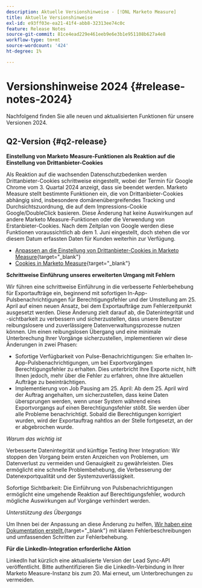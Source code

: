 ```yaml
---
description: Aktuelle Versionshinweise - [!DNL Marketo Measure]
title: Aktuelle Versionshinweise
exl-id: e93ff03e-ea21-41f4-abb8-32313ee74c0c
feature: Release Notes
source-git-commit: 81ce4ead229e461eeb9e6e3b1e951108b627a4e8
workflow-type: tm+mt
source-wordcount: '424'
ht-degree: 1%

---
```


# Versionshinweise 2024 {#release-notes-2024}

Nachfolgend finden Sie alle neuen und aktualisierten Funktionen für unsere Versionen 2024.

## Q2-Version {#q2-release}

<p>

**Einstellung von Marketo Measure-Funktionen als Reaktion auf die Einstellung von Drittanbieter-Cookies**

Als Reaktion auf die wachsenden Datenschutzbedenken werden Drittanbieter-Cookies schrittweise eingestellt, wobei der Termin für Google Chrome vom 3. Quartal 2024 anzeigt, dass sie beendet werden. Marketo Measure stellt bestimmte Funktionen ein, die von Drittanbieter-Cookies abhängig sind, insbesondere domänenübergreifendes Tracking und Durchsichtszuordnung, die auf dem Impressions-Cookie Google/DoubleClick basieren. Diese Änderung hat keine Auswirkungen auf andere Marketo Measure-Funktionen oder die Verwendung von Erstanbieter-Cookies. Nach dem Zeitplan von Google werden diese Funktionen voraussichtlich ab dem 1. Juni eingestellt, doch stehen die vor diesem Datum erfassten Daten für Kunden weiterhin zur Verfügung.

* [Anpassen an die Einstellung von Drittanbieter-Cookies in Marketo Measure](https://nation.marketo.com/t5/employee-blogs/adapting-to-third-party-cookie-deprecation-in-marketo-measure/ba-p/345110){target="_blank"}
* [Cookies in Marketo Measure](/help/marketo-measure-tracking/setting-up-tracking/marketo-measure-cookies.md){target="_blank"}

**Schrittweise Einführung unseres erweiterten Umgang mit Fehlern**

Wir führen eine schrittweise Einführung in die verbesserte Fehlerbehebung für Exportaufträge ein, beginnend mit sofortigen In-App-Pulsbenachrichtigungen für Berechtigungsfehler und der Umstellung am 25. April auf einen neuen Ansatz, bei dem Exportaufträge zum Fehlerzeitpunkt ausgesetzt werden. Diese Änderung zielt darauf ab, die Datenintegrität und -sichtbarkeit zu verbessern und sicherzustellen, dass unsere Benutzer reibungslosere und zuverlässigere Datenverwaltungsprozesse nutzen können. Um einen reibungslosen Übergang und eine minimale Unterbrechung Ihrer Vorgänge sicherzustellen, implementieren wir diese Änderungen in zwei Phasen:

* Sofortige Verfügbarkeit von Pulse-Benachrichtigungen: Sie erhalten In-App-Pulsbenachrichtigungen, um bei Exportvorgängen Berechtigungsfehler zu erhalten. Dies unterbricht Ihre Exporte nicht, hilft Ihnen jedoch, mehr über die Fehler zu erfahren, ohne Ihre aktuellen Aufträge zu beeinträchtigen.
* Implementierung von Job Pausing am 25. April: Ab dem 25. April wird der Auftrag angehalten, um sicherzustellen, dass keine Daten übersprungen werden, wenn unser System während eines Exportvorgangs auf einen Berechtigungsfehler stößt. Sie werden über alle Probleme benachrichtigt. Sobald die Berechtigungen korrigiert wurden, wird der Exportauftrag nahtlos an der Stelle fortgesetzt, an der er abgebrochen wurde.

_Warum das wichtig ist_

Verbesserte Datenintegrität und künftige Testing Ihrer Integration: Wir stoppen den Vorgang beim ersten Anzeichen von Problemen, um Datenverlust zu vermeiden und Genauigkeit zu gewährleisten. Dies ermöglicht eine schnelle Problembehebung, die Verbesserung der Datenexportqualität und der Systemzuverlässigkeit.

Sofortige Sichtbarkeit: Die Einführung von Pulsbenachrichtigungen ermöglicht eine umgehende Reaktion auf Berechtigungsfehler, wodurch mögliche Auswirkungen auf Vorgänge verhindert werden.

_Unterstützung des Übergangs_

Um Ihnen bei der Anpassung an diese Änderung zu helfen, [Wir haben eine Dokumentation erstellt.](/help/configuration-and-setup/getting-started-with-marketo-measure/error-notifications.md){target="_blank"} mit klaren Fehlerbeschreibungen und umfassenden Schritten zur Fehlerbehebung.

**Für die LinkedIn-Integration erforderliche Aktion**

LinkedIn hat kürzlich eine aktualisierte Version der Lead Sync-API veröffentlicht. Bitte authentifizieren Sie die LinkedIn-Verbindung in Ihrer Marketo Measure-Instanz bis zum 20. Mai erneut, um Unterbrechungen zu vermeiden.

